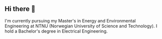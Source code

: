 ## Hi there 👋

I'm currently pursuing my Master's in Energy and Environmental Engineering at NTNU (Norwegian University of Science and Technology). I hold a Bachelor's degree in Electrical Engineering.
